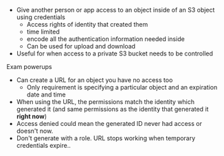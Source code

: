 * Give another person or app access to an object inside of an S3 object using credentials
  * Access rights of identity that created them
  * time limited
  * encode all the authentication information needed inside
  * Can be used for upload and download
* Useful for when access to a private S3 bucket needs to be controlled

Exam powerups

* Can create a URL for an object you have no access too
  * Only requirement is specifying a particular object and an expiration date and time
* When using the URL, the permissions match the identity which generated it (and same permissions as the identity that generated it **right now**)
* Access denied could mean the generated ID never had access or doesn't now.
* Don't generate with a role. URL stops working when temporary credentials expire..
